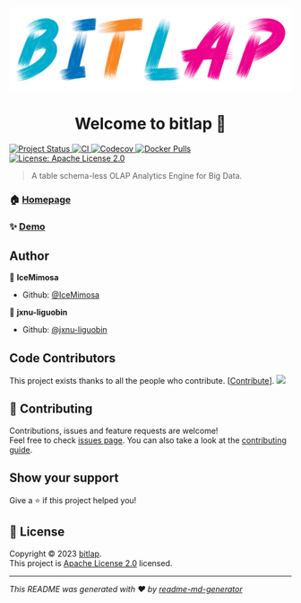 <div align="center"><img src="bitlap.png" center/></div>

<h1 align="center">Welcome to bitlap 👋</h1>
<p>
  <a href="https://github.com/bitlap/bitlap/wiki/Project-Stages" target="_blank">
    <img alt="Project Status" src="https://img.shields.io/badge/Project%20Stage-Experimental-orange.svg" />
  </a>
  <a href="https://github.com/bitlap/bitlap/actions/workflows/ci.yml" target="_blank">
    <img alt="CI" src="https://github.com/bitlap/bitlap/actions/workflows/ci.yml/badge.svg?cacheSeconds=2592000" />
  </a>
  <a href="https://codecov.io/gh/bitlap/bitlap" target="_blank">
    <img alt="Codecov" src="https://codecov.io/gh/bitlap/bitlap/branch/dev/graph/badge.svg?token=9XJ2LC2K8M&cacheSeconds=2592000" />
  </a>
  <a href="https://hub.docker.com/r/liguobin/bitlap/tags" target="_blank">
    <img alt="Docker Pulls" src="https://img.shields.io/docker/pulls/liguobin/bitlap.svg" />
  </a>
  <a href="https://opensource.org/licenses/Apache-2.0" target="_blank">
    <img alt="License: Apache License 2.0" src="https://img.shields.io/badge/License-Apache License 2.0-yellow.svg" />
  </a>
</p>

> A table schema-less OLAP Analytics Engine for Big Data.

### 🏠 [Homepage](https://bitlap.org/)

### ✨ [Demo](http://im.dreamylost.cn:18081)

## Author

👤 **IceMimosa**

* Github: [@IceMimosa](https://github.com/IceMimosa)

👤 **jxnu-liguobin**

* Github: [@jxnu-liguobin](https://github.com/jxnu-liguobin)

## Code Contributors

This project exists thanks to all the people who contribute. [[Contribute](CONTRIBUTING.md)].
<a href="https://github.com/bitlap/bitlap/graphs/contributors"><img src="https://opencollective.com/bitlap-project/contributors.svg?width=890&button=false" /></a>


## 🤝 Contributing

Contributions, issues and feature requests are welcome!<br />Feel free to check [issues page](https://github.com/bitlap/bitlap/issues). You can also take a look at the [contributing guide](https://github.com/bitlap/bitlap/blob/dev/CONTRIBUTING.md).

## Show your support

Give a ⭐️ if this project helped you!

## 📝 License

Copyright © 2023 [bitlap](https://github.com/bitlap).<br />
This project is [Apache License 2.0](https://opensource.org/licenses/Apache-2.0) licensed.

***
_This README was generated with ❤️ by [readme-md-generator](https://github.com/kefranabg/readme-md-generator)_
